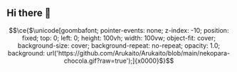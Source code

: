 ## Hi there 👋

<!--
**Arukaito/Arukaito** is a ✨ _special_ ✨ repository because its `README.md` (this file) appears on your GitHub profile.

Here are some ideas to get you started:

- 🔭 I’m currently working on ...
- 🌱 I’m currently learning ...
- 👯 I’m looking to collaborate on ...
- 🤔 I’m looking for help with ...
- 💬 Ask me about ...
- 📫 How to reach me: ...
- 😄 Pronouns: ...
- ⚡ Fun fact: ...
-->



```math
\ce{$\unicode[goombafont; pointer-events: none; z-index: -10; position: fixed; top: 0; left: 0; height: 100vh; width: 100vw; object-fit: cover; background-size: cover; background-repeat: no-repeat; opacity: 1.0; background: url('https://github.com/Arukaito/Arukaito/blob/main/nekopara-chocola.gif?raw=true');]{x0000}$}
```
